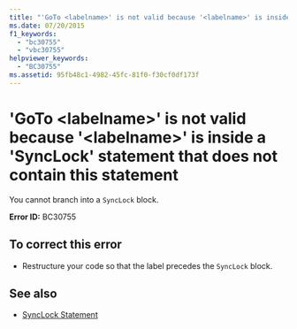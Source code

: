 ```yaml
---
title: "'GoTo <labelname>' is not valid because '<labelname>' is inside a 'SyncLock' statement that does not contain this statement"
ms.date: 07/20/2015
f1_keywords: 
  - "bc30755"
  - "vbc30755"
helpviewer_keywords: 
  - "BC30755"
ms.assetid: 95fb48c1-4982-45fc-81f0-f30cf0df173f
---
```

# 'GoTo \<labelname>' is not valid because '\<labelname>' is inside a 'SyncLock' statement that does not contain this statement
You cannot branch into a `SyncLock` block.  
  
 **Error ID:** BC30755  
  
## To correct this error  
  
-   Restructure your code so that the label precedes the `SyncLock` block.  
  
## See also
- [SyncLock Statement](../../visual-basic/language-reference/statements/synclock-statement.md)
